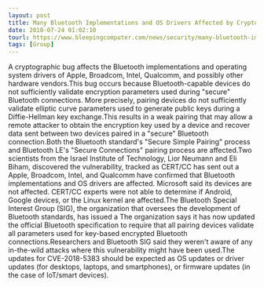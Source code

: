 ```yaml
---
layout: post
title: Many Bluetooth Implementations and OS Drivers Affected by Crypto Bug
date: 2018-07-24 01:02:10
tourl: https://www.bleepingcomputer.com/news/security/many-bluetooth-implementations-and-os-drivers-affected-by-crypto-bug/
tags: [Group]
---
```

A cryptographic bug affects the Bluetooth implementations and operating system drivers of Apple, Broadcom, Intel, Qualcomm, and possibly other hardware vendors.This bug occurs because Bluetooth-capable devices do not sufficiently validate encryption parameters used during "secure" Bluetooth connections. More precisely, pairing devices do not sufficiently validate elliptic curve parameters used to generate public keys during a Diffie-Hellman key exchange.This results in a weak pairing that may allow a remote attacker to obtain the encryption key used by a device and recover data sent between two devices paired in a "secure" Bluetooth connection.Both the Bluetooth standard's "Secure Simple Pairing" process and Bluetooth LE's "Secure Connections" pairing process are affected.Two scientists from the Israel Institute of Technology, Lior Neumann and Eli Biham, discovered the vulnerability, tracked as CERT/CC has sent out a Apple, Broadcom, Intel, and Qualcomm have confirmed that Bluetooth implementations and OS drivers are affected. Microsoft said its devices are not affected. CERT/CC experts were not able to determine if Android, Google devices, or the Linux kernel are affected.The Bluetooth Special Interest Group (SIG), the organization that oversees the development of Bluetooth standards, has issued a The organization says it has now updated the official Bluetooth specification to require that all pairing devices validate all parameters used for key-based encrypted Bluetooth connections.Researchers and Bluetooth SIG said they weren't aware of any in-the-wild attacks where this vulnerability might have been used.The updates for CVE-2018-5383 should be expected as OS updates or driver updates (for desktops, laptops, and smartphones), or firmware updates (in the case of IoT/smart devices).